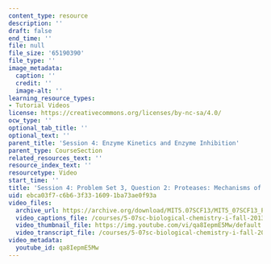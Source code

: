```yaml
---
content_type: resource
description: ''
draft: false
end_time: ''
file: null
file_size: '65190390'
file_type: ''
image_metadata:
  caption: ''
  credit: ''
  image-alt: ''
learning_resource_types:
- Tutorial Videos
license: https://creativecommons.org/licenses/by-nc-sa/4.0/
ocw_type: ''
optional_tab_title: ''
optional_text: ''
parent_title: 'Session 4: Enzyme Kinetics and Enzyme Inhibition'
parent_type: CourseSection
related_resources_text: ''
resource_index_text: ''
resourcetype: Video
start_time: ''
title: 'Session 4: Problem Set 3, Question 2: Proteases: Mechanisms of Inhibition'
uid: ebca03f7-c6b6-3f33-1609-1ba73ae0f93a
video_files:
  archive_url: https://archive.org/download/MIT5.07SCF13/MIT5_07SCF13_Pset3_Q2_300k.mp4
  video_captions_file: /courses/5-07sc-biological-chemistry-i-fall-2013/dc157064160d579ab70f4b5eeccef65e_qa8IepmE5Mw.vtt
  video_thumbnail_file: https://img.youtube.com/vi/qa8IepmE5Mw/default.jpg
  video_transcript_file: /courses/5-07sc-biological-chemistry-i-fall-2013/e5486cc3830f85b3fac430ddd45b1f51_qa8IepmE5Mw.pdf
video_metadata:
  youtube_id: qa8IepmE5Mw
---
```

